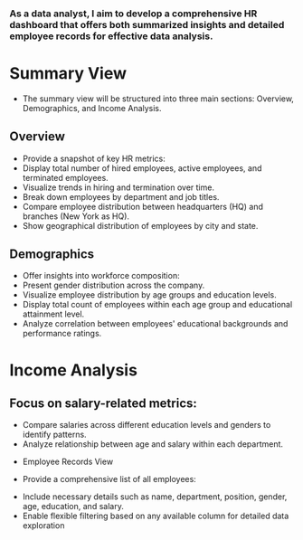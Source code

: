 ### As a data analyst, I aim to develop a comprehensive HR dashboard that offers both summarized insights and detailed employee records for effective data analysis.

# Summary View

- The summary view will be structured into three main sections: Overview, Demographics, and Income Analysis.

## Overview

- Provide a snapshot of key HR metrics:
- Display total number of hired employees, active employees, and terminated employees.
- Visualize trends in hiring and termination over time.
- Break down employees by department and job titles.
- Compare employee distribution between headquarters (HQ) and branches (New York as HQ).
- Show geographical distribution of employees by city and state.
  
## Demographics

- Offer insights into workforce composition:
- Present gender distribution across the company.
- Visualize employee distribution by age groups and education levels.
- Display total count of employees within each age group and educational attainment level.
- Analyze correlation between employees' educational backgrounds and performance ratings.
  
# Income Analysis
## Focus on salary-related metrics:
- Compare salaries across different education levels and genders to identify patterns.
- Analyze relationship between age and salary within each department.
  
* Employee Records View

* Provide a comprehensive list of all employees:
- Include necessary details such as name, department, position, gender, age, education, and salary.
- Enable flexible filtering based on any available column for detailed data exploration
